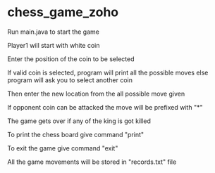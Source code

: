 # chess_game_zoho

Run main.java to start the game

Player1 will start with white coin 

Enter the position of the coin to be selected

If valid coin is selected, program will print all the possible moves
else program will ask you to select another coin

Then enter the new location from the all possible move given

If opponent coin can be attacked the move will be prefixed with "*"

The game gets over if any of the king is got killed

To print the chess board give command "print"

To exit the game give command "exit"

All the game movements will be stored in "records.txt" file
